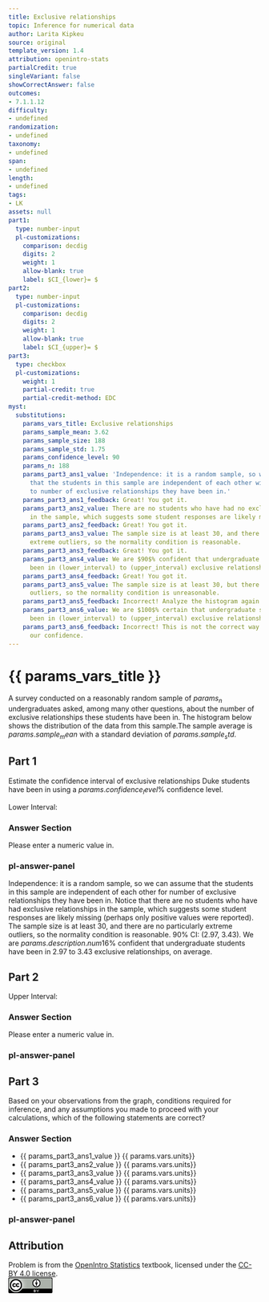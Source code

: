 ```yaml
---
title: Exclusive relationships
topic: Inference for numerical data
author: Larita Kipkeu
source: original
template_version: 1.4
attribution: openintro-stats
partialCredit: true
singleVariant: false
showCorrectAnswer: false
outcomes:
- 7.1.1.12
difficulty:
- undefined
randomization:
- undefined
taxonomy:
- undefined
span:
- undefined
length:
- undefined
tags:
- LK
assets: null
part1:
  type: number-input
  pl-customizations:
    comparison: decdig
    digits: 2
    weight: 1
    allow-blank: true
    label: $CI_{lower}= $
part2:
  type: number-input
  pl-customizations:
    comparison: decdig
    digits: 2
    weight: 1
    allow-blank: true
    label: $CI_{upper}= $
part3:
  type: checkbox
  pl-customizations:
    weight: 1
    partial-credit: true
    partial-credit-method: EDC
myst:
  substitutions:
    params_vars_title: Exclusive relationships
    params_sample_mean: 3.62
    params_sample_size: 188
    params_sample_std: 1.75
    params_confidence_level: 90
    params_n: 188
    params_part3_ans1_value: 'Independence: it is a random sample, so we can assume
      that the students in this sample are independent of each other with respect
      to number of exclusive relationships they have been in.'
    params_part3_ans1_feedback: Great! You got it.
    params_part3_ans2_value: There are no students who have had no exclusive relationships
      in the sample, which suggests some student responses are likely missing
    params_part3_ans2_feedback: Great! You got it.
    params_part3_ans3_value: The sample size is at least 30, and there are no particularly
      extreme outliers, so the normality condition is reasonable.
    params_part3_ans3_feedback: Great! You got it.
    params_part3_ans4_value: We are $90$% confident that undergraduate students have
      been in (lower_interval) to (upper_interval) exclusive relationships, on average.
    params_part3_ans4_feedback: Great! You got it.
    params_part3_ans5_value: The sample size is at least 30, but there are extreme
      outliers, so the normality condition is unreasonable.
    params_part3_ans5_feedback: Incorrect! Analyze the histogram again.
    params_part3_ans6_value: We are $100$% certain that undergraduate students have
      been in (lower_interval) to (upper_interval) exclusive relationships, on average.
    params_part3_ans6_feedback: Incorrect! This is not the correct way of expressing
      our confidence.
---
```

# {{ params_vars_title }}
A survey conducted on a reasonably random sample of ${{params_n}}$ undergraduates asked, among many other questions, about the number of exclusive relationships these students have been in. The histogram below shows the distribution of the data from this sample.The sample average is ${{params.sample_mean}}$ with a standard deviation of ${{params.sample_std}}$.
<pl-figure file-name="figure 1.png" type="dynamic" width="450px"></pl-figure>

## Part 1

Estimate the confidence interval of exclusive relationships Duke students have been in using a ${{params.confidence_level}}$% confidence level.

Lower Interval:

### Answer Section

Please enter a numeric value in.

### pl-answer-panel

Independence: it is a random sample, so we can assume that the students in this sample are independent of each other for number of exclusive relationships they have been in.
Notice that there are no students who have had exclusive relationships in the sample, which suggests some student responses are likely missing (perhaps only positive values were reported).
The sample size is at least 30, and there are no particularly extreme outliers, so the normality condition is reasonable.
90% CI: (2.97, 3.43).
We are ${{ params.description.num16 }}$% confident that undergraduate students have been in 2.97 to 3.43 exclusive relationships, on average.

## Part 2

Upper Interval:

### Answer Section

Please enter a numeric value in.

### pl-answer-panel

## Part 3

Based on your observations from the graph, conditions required for inference, and any assumptions you made to proceed with your calculations, which of the following statements are correct?

### Answer Section

- {{ params_part3_ans1_value }} {{ params.vars.units}}
- {{ params_part3_ans2_value }} {{ params.vars.units}}
- {{ params_part3_ans3_value }} {{ params.vars.units}}
- {{ params_part3_ans4_value }} {{ params.vars.units}}
- {{ params_part3_ans5_value }} {{ params.vars.units}}
- {{ params_part3_ans6_value }} {{ params.vars.units}}

### pl-answer-panel

## Attribution

Problem is from the [OpenIntro Statistics](https://openintro.org/book/os/) textbook, licensed under the [CC-BY 4.0 license](https://creativecommons.org/licenses/by/4.0/).<br>![Image representing the Creative Commons 4.0 BY license.](https://raw.githubusercontent.com/firasm/bits/master/by.png)